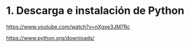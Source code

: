 # 1. Descarga e instalación de Python

https://www.youtube.com/watch?v=nXgxe3JM7Rc

https://www.python.org/downloads/
